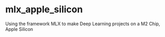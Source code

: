 # mlx_apple_silicon
Using the framework MLX to make Deep Learning projects on a M2 Chip, Apple Silicon
